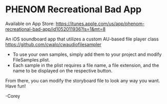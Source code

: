 # PHENOM Recreational Bad App

Available on App Store: https://itunes.apple.com/us/app/phenom-recreational-bad-app/id1052011936?ls=1&mt=8

An iOS soundboard app that utilizes a custom AU-based file player class https://github.com/cwalo/cwaudiofilesampler

* To use your own samples, simply add them to your project and modify FileSamples.plist. 
* Each sample in the plist requires a file name, a file extension, and the name to be displayed on the respective button.

From there, you can modify the storyboard file to look any way you want. Have fun!

-Corey
